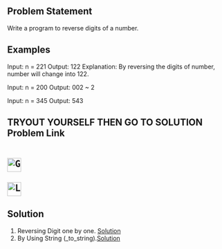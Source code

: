 ## Problem Statement 
 Write a program to reverse digits of a number.

## Examples
Input: n = 221
Output: 122
Explanation: By reversing the digits of number, number will change into 122.

Input: n = 200
Output: 002 ~ 2

Input: n = 345 
Output: 543

## TRYOUT YOURSELF THEN GO TO SOLUTION Problem Link <pre> <a href="[https://auth.geeksforgeeks.org/user/your_gfg_username/](https://www.geeksforgeeks.org/problems/reverse-digit0316/1)"> <img src="https://cdn.simpleicons.org/geeksforgeeks/2F8D46" height="32" alt="GeeksforGeeks" /></a>       <a href="https://leetcode.com/problems/reverse-integer/description/"> <img src="https://cdn.simpleicons.org/leetcode/FFA116" height="32" alt="LeetCode" /></a> </pre>

## Solution
1. Reversing Digit one by one. [Solution](./Reversing_digits_Solution.cpp)
2. By Using String (_to_string).[Solution](./String_Solution.cpp)
